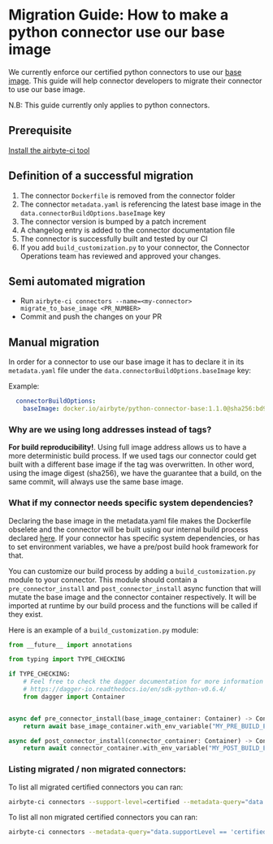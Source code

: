 # Migration Guide: How to make a python connector use our base image

We currently enforce our certified python connectors to use our [base image](https://hub.docker.com/r/airbyte/python-connector-base).
This guide will help connector developers to migrate their connector to use our base image.

N.B: This guide currently only applies to python connectors.

## Prerequisite
[Install the airbyte-ci tool](https://github.com/airbytehq/airbyte/blob/master/airbyte-ci/connectors/pipelines/README.md#L1)


## Definition of a successful migration
1. The connector `Dockerfile` is removed from the connector folder
2. The connector `metadata.yaml` is referencing the latest base image in the `data.connectorBuildOptions.baseImage` key
3. The connector version is bumped by a patch increment
4. A changelog entry is added to the connector documentation file 
5. The connector is successfully built and tested by our CI
6. If you add `build_customization.py` to your connector, the Connector Operations team has reviewed and approved your changes.

## Semi automated migration
- Run `airbyte-ci connectors --name=<my-connector> migrate_to_base_image <PR_NUMBER>` 
- Commit and push the changes on your PR

## Manual migration

In order for a connector to use our base image it has to declare it in its `metadata.yaml` file under the `data.connectorBuildOptions.baseImage` key:

Example:

```yaml
  connectorBuildOptions:
    baseImage: docker.io/airbyte/python-connector-base:1.1.0@sha256:bd98f6505c6764b1b5f99d3aedc23dfc9e9af631a62533f60eb32b1d3dbab20c
```

### Why are we using long addresses instead of tags?
**For build reproducibility!**.
Using full image address allows us to have a more deterministic build process. 
If we used tags our connector could get built with a different base image if the tag was overwritten.
In other word, using the image digest (sha256), we have the guarantee that a build, on the same commit, will always use the same base image.

### What if my connector needs specific system dependencies?
Declaring the base image in the metadata.yaml file makes the Dockerfile obselete and the connector will be built using our internal build process declared [here](https://github.com/airbytehq/airbyte/blob/master/airbyte-ci/connectors/pipelines/pipelines/airbyte_ci/connectors/build_image/steps/python_connectors.py#L55).
If your connector has specific system dependencies, or has to set environment variables, we have a pre/post build hook framework for that.

You can customize our build process by adding a `build_customization.py` module to your connector.
This module should contain a `pre_connector_install` and `post_connector_install` async function that will mutate the base image and the connector container respectively.
It will be imported at runtime by our build process and the functions will be called if they exist.

Here is an example of a `build_customization.py` module:
```python
from __future__ import annotations

from typing import TYPE_CHECKING

if TYPE_CHECKING:
    # Feel free to check the dagger documentation for more information on the Container object and its methods.
    # https://dagger-io.readthedocs.io/en/sdk-python-v0.6.4/
    from dagger import Container


async def pre_connector_install(base_image_container: Container) -> Container:
    return await base_image_container.with_env_variable("MY_PRE_BUILD_ENV_VAR", "my_pre_build_env_var_value")

async def post_connector_install(connector_container: Container) -> Container:
    return await connector_container.with_env_variable("MY_POST_BUILD_ENV_VAR", "my_post_build_env_var_value")
```

### Listing migrated / non migrated connectors:

To list all migrated certified connectors you can ran: 
```bash
airbyte-ci connectors --support-level=certified --metadata-query="data.connectorBuildOptions.baseImage is not None" list
```

To list all non migrated certified connectors you can ran: 
```bash
airbyte-ci connectors --metadata-query="data.supportLevel == 'certified' and 'connectorBuildOptions' not in data.keys()" list
```
